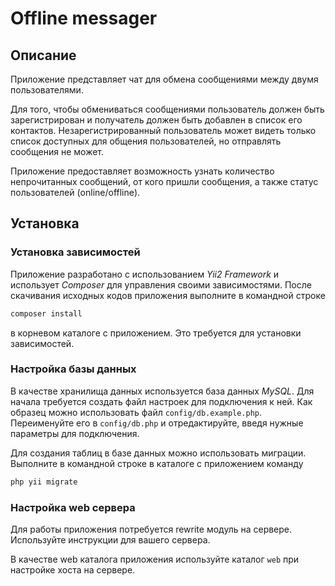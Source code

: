 # Offline messager

## Описание

Приложение представляет чат для обмена сообщениями между двумя пользователями.

Для того, чтобы обмениваться сообщениями пользователь должен быть зарегистрирован и получатель должен быть добавлен в список его контактов. Незарегистрированный пользователь может видеть только список доступных для общения пользователей, но отправлять сообщения не может.

Приложение предоставляет возможность узнать количество непрочитанных сообщений, от кого пришли сообщения, а также статус пользователей (online/offline).

## Установка

### Установка зависимостей
Приложение разработано с использованием *Yii2 Framework* и использует *Composer* для управления своими зависимостями. После скачивания исходных кодов приложения выполните в командной строке

``` cmd
composer install
```

в корневом каталоге с приложением. Это требуется для установки зависимостей.

### Настройка базы данных

В качестве хранилища данных используется база данных *MySQL*. Для начала требуется создать файл настроек для подключения к ней. Как образец можно использовать файл ``config/db.example.php``. Переименуйте его в ``config/db.php`` и отредактируйте, введя нужные параметры для подключения.

Для создания таблиц в базе данных можно использовать миграции. Выполните в командной строке в каталоге с приложением команду

``` cmd
php yii migrate
```

### Настройка web сервера

Для работы приложения потребуется rewrite модуль на сервере. Используйте инструкции для вашего сервера.

В качестве web каталога приложения используйте каталог ``web`` при настройке хоста на сервере.